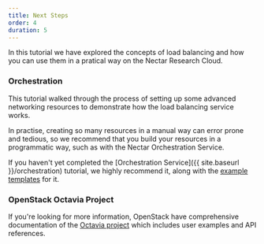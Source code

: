 ```yaml
---
title: Next Steps
order: 4
duration: 5
---
```


In this tutorial we have explored the concepts of load balancing and how you
can use them in a pratical way on the Nectar Research Cloud.

### Orchestration
This tutorial walked through the process of setting up some advanced networking
resources to demonstrate how the load balancing service works.

In practise, creating so many resources in a manual way can error prone and
tedious, so we recommend that you build your resources in a programmatic way,
such as with the Nectar Orchestration Service.

If you haven't yet completed the
[Orchestration Service]({{ site.baseurl }}/orchestration)
tutorial, we highly recommend it, along with the
[example templates](https://github.com/NeCTAR-RC/heat-templates) for it.

### OpenStack Octavia Project
If you're looking for more information, OpenStack have comprehensive documentation of the
[Octavia project](https://docs.openstack.org/octavia/) which includes user examples and
API references.

